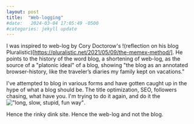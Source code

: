 ```yaml
---
layout: post
title:  "Web-logging"
#date:   2024-03-04 17:05:49 -0500
#categories: jekyll update
---
```


I was inspired to web-log by Cory Doctorow's !(reflection on his blog Pluralistic)[https://pluralistic.net/2021/05/09/the-memex-method/]. He points to the history of the word blog, a shortening of web-log, as the source of a "platonic ideal" of a blog, showing "the blog as an annotated browser-history, like the traveler’s diaries my family kept on vacations." 

I've attempted to blog in various forms and have gotten caught up in the hype of what a blog should be. The title optimization, SEO, followers chasing, what have you. I'm trying to do it again, and do it the !["long, slow, stupid, fun way"](https://newsletter.pathlesspath.com/p/the-long-slow-stupid-fun-way-259). 

Hence the rinky dink site. Hence the web-log and not the blog.
